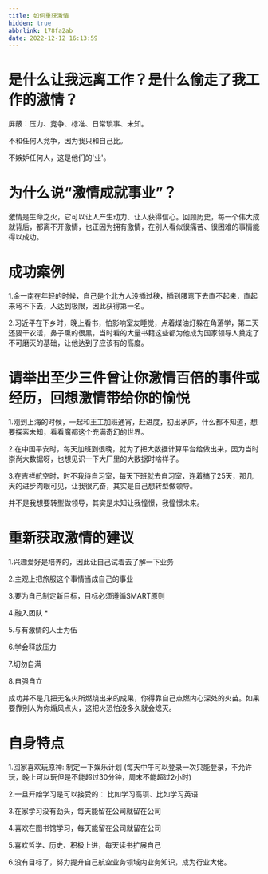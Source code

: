 ```yaml
---
title: 如何重获激情
hidden: true
abbrlink: 178fa2ab
date: 2022-12-12 16:13:59
---
```




# 是什么让我远离工作？是什么偷走了我工作的激情？

屏蔽：压力、竞争、标准、日常琐事、未知。

不和任何人竞争，因为我只和自己比。

不嫉妒任何人，这是他们的'业'。



# 为什么说“激情成就事业”？

激情是生命之火，它可以让人产生动力、让人获得信心。回顾历史，每一个伟大成就背后，都离不开激情，也正因为拥有激情，在别人看似很痛苦、很困难的事情能得以成功。



# 成功案例

1.金一南在年轻的时候，自己是个北方人没插过秧，插到腰弯下去直不起来，直起来弯不下去，人达到极限，因此获得第一名。

2.习近平在下乡时，晚上看书，怕影响室友睡觉，点着煤油灯躲在角落学，第二天还要干农活，鼻子熏的很黑，当时看的大量书籍这些都为他成为国家领导人奠定了不可磨灭的基础，让他达到了应该有的高度。



# 请举出至少三件曾让你激情百倍的事件或经历，回想激情带给你的愉悦

1.刚到上海的时候，一起和王工加班通宵，赶进度，初出茅庐，什么都不知道，想要探索未知，看看魔都这个充满奇幻的世界。

2.在中国平安时，每天加班到很晚，就为了把大数据计算平台给做出来，因为当时崇尚大数据呀，也想见识一下大厂里的大数据时啥样子。

3.在吉祥航空时，时不我待自习室，每天下班就去自习室，连着搞了25天，那几天的进步肉眼可见，让我很亢奋，其实是自己想转型做领导。

并不是我想要转型做领导，其实是未知让我憧憬，我憧憬未来。



# 重新获取激情的建议

1.兴趣爱好是培养的，因此让自己试着去了解一下业务

2.主观上把旅服这个事情当成自己的事业

3.要为自己制定新目标，目标必须遵循SMART原则

4.融入团队 *

5.与有激情的人士为伍

6.学会释放压力

7.切勿自满

8.自强自立

成功并不是几把无名火所燃烧出来的成果，你得靠自己点燃内心深处的火苗。如果要靠别人为你煽风点火，这把火恐怕没多久就会熄灭。



# 自身特点

1.回家喜欢玩原神: 制定一下娱乐计划 (每天中午可以登录一次只能登录，不允许玩，晚上可以玩但是不能超过30分钟，周末不能超过2小时)

2.一旦开始学习是可以接受的： 比如学习高项、比如学习英语

3.在家学习没有劲头，每天能留在公司就留在公司

4.喜欢在图书馆学习，每天能留在公司就留在公司

5.喜欢哲学、历史、积极上进，每天读书扩展自己

6.没有目标了，努力提升自己航空业务领域内业务知识，成为行业大佬。
